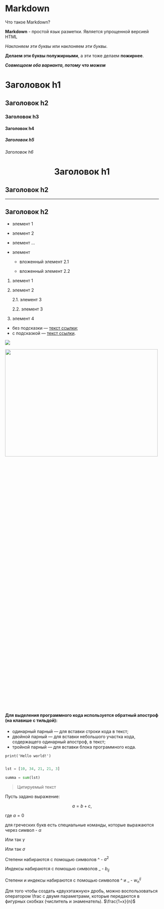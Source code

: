 # Markdown

Что такое Markdown?

**Markdown** - простой язык разметки. Является упрощенной версией HTML

*Наклоняем эти буквы* или наклоняем *эти буквы*.

**Делаем эти буквы полужирными**, а эти тоже делаем **пожирнее**.

***Совмещаем оба варианта, потому что можем***

# Заголовок h1

## Заголовок h2

### Заголовок h3

#### Заголовок h4

##### Заголовок h5

###### Заголовок h6

# <center> Заголовок h1 </center>

## Заголовок h2

---

## Заголовок h2

+ элемент 1

- элемент 2

* элемент ...

* элемент

  * вложенный элемент 2.1

  * вложенный элемент 2.2

1. элемент 1

2. элемент 2

    2.1. элемент 3

    2.2. элемент 3

3. элемент 4


*  без подсказки — [текст ссылки](http://example.com/link);
*  c подсказкой — [текст ссылки](http://example.com/link "Подсказка").

![](https://i.imgur.com/3uj9teq.png)

<img src=https://i.imgur.com/3uj9teq.png width=500px height=30%>


#### Для выделения программного кода используется обратный апостроф (на клавише с тильдой):

*  одинарный парный — для вставки строки кода в текст;
*  двойной парный — для вставки небольшого участка кода, содержащего одинарный апостроф, в текст;
*  тройной парный — для вставки блока программного кода.

`print('Hello world!')`

```python

lst = [10, 34, 21, 21, 3]

summa = sum(lst)

```

> Цитируемый текст

Пусть задано выражение:

$$a = b +c,$$

где $a=0$

для греческих букв есть специальные команды, которые выражаются через символ \- $\alpha$ 

Или так $\gamma$ 

Или так $\sigma$ 

Степени набираются с помощью символов ^ - $a^2$ 

Индексы набираются с помощью символов _ - $b_{ij}$ 

Степени и индексы набираются с помощью символов ^ и _ - $w^{ij}_n$ 

Для того чтобы создать «двухэтажную» дробь, можно воспользоваться оператором \frac с двумя параметрами, которые передаются в фигурных скобках (числитель и знаменатель). $\frac{1+x}{n}$ 



